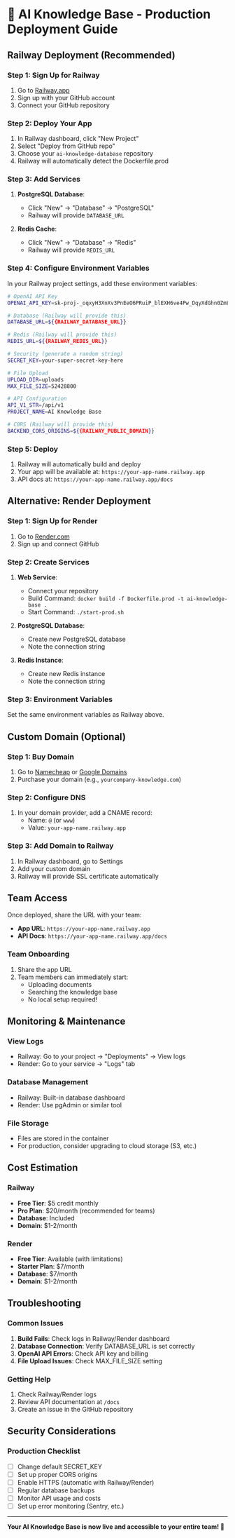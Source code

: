 # 🚀 AI Knowledge Base - Production Deployment Guide

## Railway Deployment (Recommended)

### Step 1: Sign Up for Railway
1. Go to [Railway.app](https://railway.app/)
2. Sign up with your GitHub account
3. Connect your GitHub repository

### Step 2: Deploy Your App
1. In Railway dashboard, click "New Project"
2. Select "Deploy from GitHub repo"
3. Choose your `ai-knowledge-database` repository
4. Railway will automatically detect the Dockerfile.prod

### Step 3: Add Services
1. **PostgreSQL Database**:
   - Click "New" → "Database" → "PostgreSQL"
   - Railway will provide `DATABASE_URL`

2. **Redis Cache**:
   - Click "New" → "Database" → "Redis"
   - Railway will provide `REDIS_URL`

### Step 4: Configure Environment Variables
In your Railway project settings, add these environment variables:

```bash
# OpenAI API Key
OPENAI_API_KEY=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

# Database (Railway will provide this)
DATABASE_URL=${{RAILWAY_DATABASE_URL}}

# Redis (Railway will provide this)
REDIS_URL=${{RAILWAY_REDIS_URL}}

# Security (generate a random string)
SECRET_KEY=your-super-secret-key-here

# File Upload
UPLOAD_DIR=uploads
MAX_FILE_SIZE=52428800

# API Configuration
API_V1_STR=/api/v1
PROJECT_NAME=AI Knowledge Base

# CORS (Railway will provide this)
BACKEND_CORS_ORIGINS=${{RAILWAY_PUBLIC_DOMAIN}}
```

### Step 5: Deploy
1. Railway will automatically build and deploy
2. Your app will be available at: `https://your-app-name.railway.app`
3. API docs at: `https://your-app-name.railway.app/docs`

## Alternative: Render Deployment

### Step 1: Sign Up for Render
1. Go to [Render.com](https://render.com/)
2. Sign up and connect GitHub

### Step 2: Create Services
1. **Web Service**:
   - Connect your repository
   - Build Command: `docker build -f Dockerfile.prod -t ai-knowledge-base .`
   - Start Command: `./start-prod.sh`

2. **PostgreSQL Database**:
   - Create new PostgreSQL database
   - Note the connection string

3. **Redis Instance**:
   - Create new Redis instance
   - Note the connection string

### Step 3: Environment Variables
Set the same environment variables as Railway above.

## Custom Domain (Optional)

### Step 1: Buy Domain
1. Go to [Namecheap](https://www.namecheap.com/) or [Google Domains](https://domains.google/)
2. Purchase your domain (e.g., `yourcompany-knowledge.com`)

### Step 2: Configure DNS
1. In your domain provider, add a CNAME record:
   - Name: `@` (or `www`)
   - Value: `your-app-name.railway.app`

### Step 3: Add Domain to Railway
1. In Railway dashboard, go to Settings
2. Add your custom domain
3. Railway will provide SSL certificate automatically

## Team Access

Once deployed, share the URL with your team:
- **App URL**: `https://your-app-name.railway.app`
- **API Docs**: `https://your-app-name.railway.app/docs`

### Team Onboarding
1. Share the app URL
2. Team members can immediately start:
   - Uploading documents
   - Searching the knowledge base
   - No local setup required!

## Monitoring & Maintenance

### View Logs
- Railway: Go to your project → "Deployments" → View logs
- Render: Go to your service → "Logs" tab

### Database Management
- Railway: Built-in database dashboard
- Render: Use pgAdmin or similar tool

### File Storage
- Files are stored in the container
- For production, consider upgrading to cloud storage (S3, etc.)

## Cost Estimation

### Railway
- **Free Tier**: $5 credit monthly
- **Pro Plan**: $20/month (recommended for teams)
- **Database**: Included
- **Domain**: $1-2/month

### Render
- **Free Tier**: Available (with limitations)
- **Starter Plan**: $7/month
- **Database**: $7/month
- **Domain**: $1-2/month

## Troubleshooting

### Common Issues
1. **Build Fails**: Check logs in Railway/Render dashboard
2. **Database Connection**: Verify DATABASE_URL is set correctly
3. **OpenAI API Errors**: Check API key and billing
4. **File Upload Issues**: Check MAX_FILE_SIZE setting

### Getting Help
1. Check Railway/Render logs
2. Review API documentation at `/docs`
3. Create an issue in the GitHub repository

## Security Considerations

### Production Checklist
- [ ] Change default SECRET_KEY
- [ ] Set up proper CORS origins
- [ ] Enable HTTPS (automatic with Railway/Render)
- [ ] Regular database backups
- [ ] Monitor API usage and costs
- [ ] Set up error monitoring (Sentry, etc.)

---

**Your AI Knowledge Base is now live and accessible to your entire team! 🎉**
